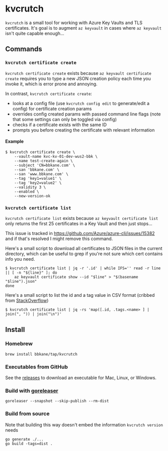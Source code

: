 # kvcrutch

`kvcrutch` is a small tool for working with Azure Key Vaults and TLS
certificates. It's goal is to augment `az keyvault` in cases where `az
keyvault` isn't quite capable enough...

## Commands

### `kvcrutch certificate create`
`kvcrutch certificate create` exists because `az keyvault certificate create` requires you to type a new JSON creation policy each time you invoke it, which is error prone and annoying.

In contrast, `kvcrutch certificate create`:

- looks at a config file (use `kvcrutch config edit` to generate/edit a config) for certificate creation params
- overrides config created params with passed command line flags (note that some settings can only be toggled via config)
- checks if a certificate exists with the same ID
- prompts you before creating the certificate with relevant information

#### Example

```
$ kvcrutch certificate create \
    --vault-name kvc-kv-01-dev-wus2-bbk \
    --name test-create-again \
    --subject 'CN=bbkane.com' \
    --san 'bbkane.com' \
    --san 'www.bbkane.com' \
    --tag 'key1=value1' \
    --tag 'key2=value2' \
    --validity 3 \
    --enabled \
    --new-version-ok
```

### `kvcrutch certificate list`

`kvcrutch certificate list` exists because `az keyvault certificate list` only returns the first 25 certificates in a Key Vault and then just stops...

This issue is tracked in https://github.com/Azure/azure-cli/issues/15382 and if that's resolved I might remove this command.

Here's a small script to download all certificates to JSON files in the current directory, which can be useful to grep if you're not sure which cert contains info you need.

```
$ kvcrutch certificate list | jq -r '.id' | while IFS='' read -r line || [ -n "${line}" ]; do
    az keyvault certificate show --id "$line" > "$(basename "$line").json"
done
```

Here's a small script to list the id and a tag value in CSV format (cribbed from [StackOverflow](https://unix.stackexchange.com/a/242740/185953))

```
$ kvcrutch certificate list | jq -rs 'map([.id, .tags.<name> ] | join(", ")) | join("\n")'
```

## Install

### Homebrew

```
brew install bbkane/tap/kvcrutch
```

### Executables from GitHub

See the [releases](https://github.com/bbkane/kvcrutch/releases) to download an executable for Mac, Linux, or Windows.

### Build with [goreleaser](https://goreleaser.com/)

```
goreleaser --snapshot --skip-publish --rm-dist
```

### Build from source

Note that building this way doesn't embed the information `kvcrutch version` needs

```
go generate ./...
go build -tags=dist .
```
